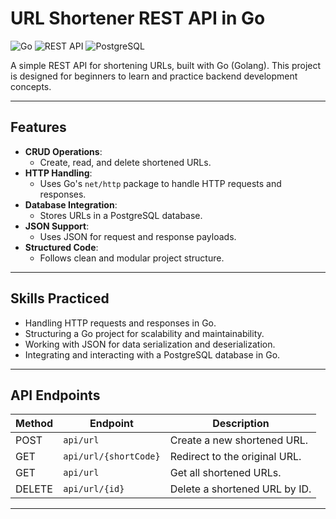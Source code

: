 # URL Shortener REST API in Go

![Go](https://img.shields.io/badge/Go-1.23-blue)
![REST API](https://img.shields.io/badge/REST-API-brightgreen)
![PostgreSQL](https://img.shields.io/badge/Database-PostgreSQL-blue)

A simple REST API for shortening URLs, built with Go (Golang). This project is designed for beginners to learn and practice backend development concepts.

---

## Features

- **CRUD Operations**:
  - Create, read, and delete shortened URLs.
- **HTTP Handling**:
  - Uses Go's `net/http` package to handle HTTP requests and responses.
- **Database Integration**:
  - Stores URLs in a PostgreSQL database.
- **JSON Support**:
  - Uses JSON for request and response payloads.
- **Structured Code**:
  - Follows clean and modular project structure.

---

## Skills Practiced

- Handling HTTP requests and responses in Go.
- Structuring a Go project for scalability and maintainability.
- Working with JSON for data serialization and deserialization.
- Integrating and interacting with a PostgreSQL database in Go.

---

## API Endpoints

| Method | Endpoint              | Description                   |
| ------ | --------------------- | ----------------------------- |
| POST   | `api/url`             | Create a new shortened URL.   |
| GET    | `api/url/{shortCode}` | Redirect to the original URL. |
| GET    | `api/url`             | Get all shortened URLs.       |
| DELETE | `api/url/{id}`        | Delete a shortened URL by ID. |

---

